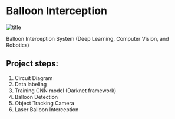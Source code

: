 # Balloon Interception

![title](/Images/introduction.PNG)

Balloon Interception System (Deep Learning, Computer Vision, and Robotics)


## Project steps:

1. Circuit Diagram
2. Data labeling
3. Training CNN model (Darknet framework)
4. Balloon Detection                 
5. Object Tracking Camera
6. Laser Balloon Interception
